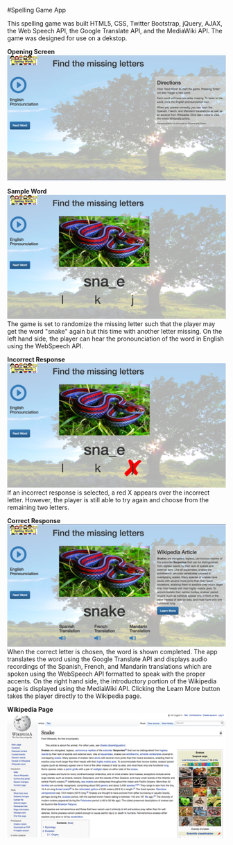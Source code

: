 #Spelling Game App

This spelling game was built HTML5, CSS, Twitter Bootstrap, jQuery, AJAX, the Web Speech API, the Google Translate API, and the MediaWiki API. The game was designed for use on a dekstop. 

**Opening Screen**
![Opening Screen](https://github.com/uthrakrishnan/spelling_game/blob/master/images/Opening%20Screen.png)

**Sample Word**
![Sample Word](https://github.com/uthrakrishnan/spelling_game/blob/master/images/Missing_Letter.png)
The game is set to randomize the missing letter such that the player may get the word "snake" again but this time with another letter missing. On the left hand side, the player can hear the pronounciation of the word in English using the WebSpeech API.

**Incorrect Response**
![Incorrect Response](https://github.com/uthrakrishnan/spelling_game/blob/master/images/Wrong_Letter.png)
If an incorrect response is selected, a red X appears over the incorrect letter. However, the player is still able to try again and choose from the remaining two letters.

**Correct Response**
![Correct Response](https://github.com/uthrakrishnan/spelling_game/blob/master/images/Correct_Letter.png)
When the correct letter is chosen, the word is shown completed. The app translates the word using the Google Translate API and displays audio recordings of the Spanish, French, and Mandarin translations which are spoken using the WebSpeech API formatted to speak with the proper accents. On the right hand side, the introductory portion of the Wikipedia page is displayed using the MediaWiki API. Clicking the Learn More button takes the player directly to the Wikipedia page.

**Wikipedia Page**
![Wikipedia](https://github.com/uthrakrishnan/spelling_game/blob/master/images/Wikipedia.png)

